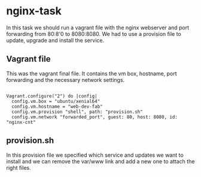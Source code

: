 # nginx-task

In this task we should run a vagrant file with the nginx webserver and port forwarding from 80:8'0 to 8080:8080.
We had to use a provision file to update, upgrade and install the service.



## Vagrant file


This was the vagrant final file. It contains the vm box, hostname, port forwarding and the necessary network settings.

```

Vagrant.configure("2") do |config|
  config.vm.box = "ubuntu/xenial64"
  config.vm.hostname = "web-dev-fab"
  config.vm.provision "shell", path: "provision.sh"
  config.vm.network "forwarded_port", guest: 80, host: 8080, id: "nginx-cnt"

```


## provision.sh

In this provision file we specified which service and updates we want to install and we can remove the var/www link and add a new one to attach the right files.


 
